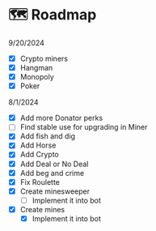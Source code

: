 # 🗺️ Roadmap

9/20/2024

* [x] Crypto miners
* [x] Hangman
* [x] Monopoly
* [x] Poker

8/1/2024

* [x] Add more Donator perks
* [ ] Find stable use for upgrading in Miner
* [x] Add fish and dig
* [x] Add Horse
* [x] Add Crypto
* [x] Add Deal or No Deal
* [x] Add beg and crime
* [x] Fix Roulette
* [x] Create minesweeper
  * [ ] Implement it into bot
* [x] Create mines
  * [x] Implement it into bot
